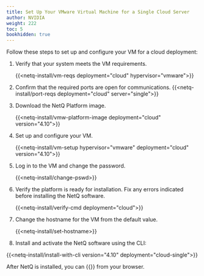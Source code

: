 ```yaml
---
title: Set Up Your VMware Virtual Machine for a Single Cloud Server
author: NVIDIA
weight: 222
toc: 5
bookhidden: true
---
```

Follow these steps to set up and configure your VM for a cloud deployment:

1. Verify that your system meets the VM requirements.

    {{<netq-install/vm-reqs deployment="cloud" hypervisor="vmware">}}

2. Confirm that the required ports are open for communications. {{<netq-install/port-reqs deployment="cloud" server="single">}}

3. Download the NetQ Platform image.

    {{<netq-install/vmw-platform-image deployment="cloud" version="4.10">}}

4. Set up and configure your VM.

    {{<netq-install/vm-setup hypervisor="vmware" deployment="cloud" version="4.10">}}

5. Log in to the VM and change the password.

    {{<netq-install/change-pswd>}}

6. Verify the platform is ready for installation. Fix any errors indicated before installing the NetQ software.

    {{<netq-install/verify-cmd deployment="cloud">}}

7. Change the hostname for the VM from the default value.

    {{<netq-install/set-hostname>}}

8. Install and activate the NetQ software using the CLI:

{{<netq-install/install-with-cli version="4.10" deployment="cloud-single">}}

After NetQ is installed, you can {{<link title="Access the NetQ UI" text="log in to NetQ">}} from your browser.